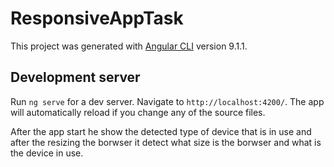 # ResponsiveAppTask

This project was generated with [Angular CLI](https://github.com/angular/angular-cli) version 9.1.1.

## Development server

Run `ng serve` for a dev server. Navigate to `http://localhost:4200/`. The app will automatically reload if you change any of the source files.

After the app start he show the detected type of device that is in use and after the resizing the borwser it detect what size is the borwser and what is the device in use.
